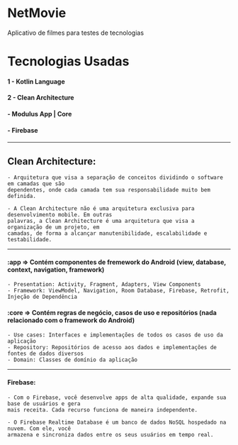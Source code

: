 # NetMovie
Aplicativo de filmes para testes de tecnologias

# Tecnologias Usadas

#### 1 - Kotlin Language
#### 2 - Clean Architecture
#### - Modulus App | Core
#### - Firebase

----------------------------------------------------------------------------------------------------

## Clean Architecture:

    - Arquitetura que visa a separação de conceitos dividindo o software em camadas que são
    dependentes, onde cada camada tem sua responsabilidade muito bem definida.

    - A Clean Architecture não é uma arquitetura exclusiva para desenvolvimento mobile. Em outras
    palavras, a Clean Architecture é uma arquitetura que visa a organização de um projeto, em 
    camadas, de forma a alcançar manutenibilidade, escalabilidade e testabilidade.

----------------------------------------------------------------------------------------------------

#### :app => Contém componentes de fremework do Android (view, database, context, navigation, framework)

    - Presentation: Activity, Fragment, Adapters, View Components
    - Framework: ViewModel, Navigation, Room Database, Firebase, Retrofit, Injeção de Dependência

#### :core => Contém regras de negócio, casos de uso e repositórios (nada relacionado com o framework do Android)

    - Use cases: Interfaces e implementações de todos os casos de uso da aplicação
    - Repository: Repositórios de acesso aos dados e implementações de fontes de dados diversos
    - Domain: Classes de domínio da aplicação

----------------------------------------------------------------------------------------------------

#### Firebase:

    - Com o Firebase, você desenvolve apps de alta qualidade, expande sua base de usuários e gera 
    mais receita. Cada recurso funciona de maneira independente.

    - O Firebase Realtime Database é um banco de dados NoSQL hospedado na nuvem. Com ele, você 
    armazena e sincroniza dados entre os seus usuários em tempo real.